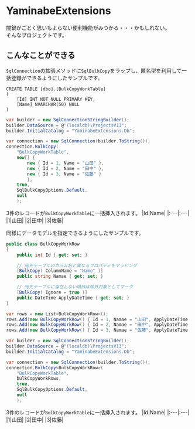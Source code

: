 # YaminabeExtensions

闇鍋がごとく思いもよらない便利機能がみつかる・・・かもしれない。  
そんなプロジェクトです。

## こんなことができる

`SqlConnection`の拡張メソッドに`SqlBulkCopy`をラップし、匿名型を利用して一括登録ができるようにしたサンプルです。

```tsql
CREATE TABLE [dbo].[BulkCopyWorkTable]
(
    [Id] INT NOT NULL PRIMARY KEY, 
    [Name] NVARCHAR(50) NULL
)
```

```c#
var builder = new SqlConnectionStringBuilder();
builder.DataSource = @"(localdb)\ProjectsV13";
builder.InitialCatalog = "YaminabeExtensions.Db";

var connection = new SqlConnection(builder.ToString());
connection.BulkCopy(
    "BulkCopyWorkTable",
    new[] {
        new { Id = 1, Name = "山田" },
        new { Id = 2, Name = "田中" },
        new { Id = 3, Name = "佐藤" }
        },
    true,
    SqlBulkCopyOptions.Default,
    null
    );
```

3件のレコードが`BulkCopyWorkTable`に一括挿入されます。
|Id|Name|
|:---|:---|
|1|山田|
|2|田中|
|3|佐藤|

同様にデータモデルを指定できるようにしたサンプルです。

```c#
public class BulkCopyWorkRow
{
    public int Id { get; set; }

    // 宛先テーブルのカラム名と異なるプロパティをマッピング
    [BulkCopy( ColumnName = "Name" )]
    public string Namae { get; set; }

    // 宛先テーブルに存在しない項目は除外対象としてマーク
    [BulkCopy( Ignore = true )]
    public DateTime ApplyDateTime { get; set; }
}
```
```c#
var rows = new List<BulkCopyWorkRow>();
rows.Add(new BulkCopyWorkRow() { Id = 1, Namae = "山田", ApplyDateTime = DateTime.Now });
rows.Add(new BulkCopyWorkRow() { Id = 2, Namae = "田中", ApplyDateTime = DateTime.Now });
rows.Add(new BulkCopyWorkRow() { Id = 3, Namae = "佐藤", ApplyDateTime = DateTime.Now });

var builder = new SqlConnectionStringBuilder();
builder.DataSource = @"(localdb)\ProjectsV13";
builder.InitialCatalog = "YaminabeExtensions.Db";

var connection = new SqlConnection(builder.ToString());
connection.BulkCopy<BulkCopyWorkRow>(
    "BulkCopyWorkTable",
    bulkCopyWorkRows,
    true,
    SqlBulkCopyOptions.Default,
    null
    );
```

3件のレコードが`BulkCopyWorkTable`に一括挿入されます。
|Id|Name|
|:---|:---|
|1|山田|
|2|田中|
|3|佐藤|
